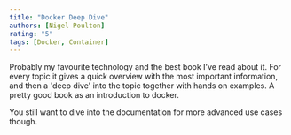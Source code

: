 ```yaml
---
title: "Docker Deep Dive"
authors: [Nigel Poulton]
rating: "5"
tags: [Docker, Container]
---
```


Probably my favourite technology and the best book I've read about it.
For every topic it gives a quick overview with the most important information,
and then a 'deep dive' into the topic together with hands on examples.
A pretty good book as an introduction to docker.

You still want to dive into the documentation for more advanced use cases though.

